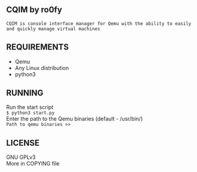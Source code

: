 ## CQIM by ro0fy
`CQIM is console interface manager for Qemu with the ability to easily and quickly manage virtual machines`

## REQUIREMENTS<br>
* Qemu<br>
* Any Linux distribution<br>
* python3<br>

## RUNNING<br>
Run the start script<br>
`$ python3 start.py`<br>
Enter the path to the Qemu binaries (default - /usr/bin/)<br>
`Path to qemu binaries >>`

## LICENSE<br>
GNU GPLv3<br>
More in COPYING file
